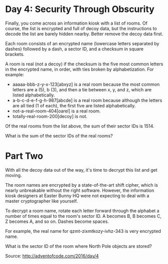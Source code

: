 Day 4: Security Through Obscurity
=================================

Finally, you come across an information kiosk with a list of rooms.  Of course,
the list is encrypted and full of decoy data, but the instructions to decode the
list are barely hidden nearby.  Better remove the decoy data first.

Each room consists of an encrypted name (lowercase letters separated by dashes)
followed by a dash, a sector ID, and a checksum in square brackets.

A room is real (not a decoy) if the checksum is the five most common letters in
the encrypted name, in order, with ties broken by alphabetization.  For example:
- aaaaa-bbb-z-y-x-123[abxyz] is a real room because the most common letters
  are a (5), b (3), and then a tie between x, y, and z, which are listed
  alphabetically.
- a-b-c-d-e-f-g-h-987[abcde] is a real room because although the letters are
  all tied (1 of each), the first five are listed alphabetically.
- not-a-real-room-404[oarel] is a real room.
- totally-real-room-200[decoy] is not.

Of the real rooms from the list above, the sum of their sector IDs is 1514.

What is the sum of the sector IDs of the real rooms?

Part Two
========

With all the decoy data out of the way, it's time to decrypt this list and get
moving.

The room names are encrypted by a state-of-the-art shift cipher, which is nearly
unbreakable without the right software. However, the information kiosk designers
at Easter Bunny HQ were not expecting to deal with a master cryptographer like
yourself.

To decrypt a room name, rotate each letter forward through the alphabet a number
of times equal to the room's sector ID. A becomes B, B becomes C, Z becomes A,
and so on. Dashes become spaces.

For example, the real name for qzmt-zixmtkozy-ivhz-343 is very encrypted name.

What is the sector ID of the room where North Pole objects are stored?

Source: http://adventofcode.com/2016/day/4